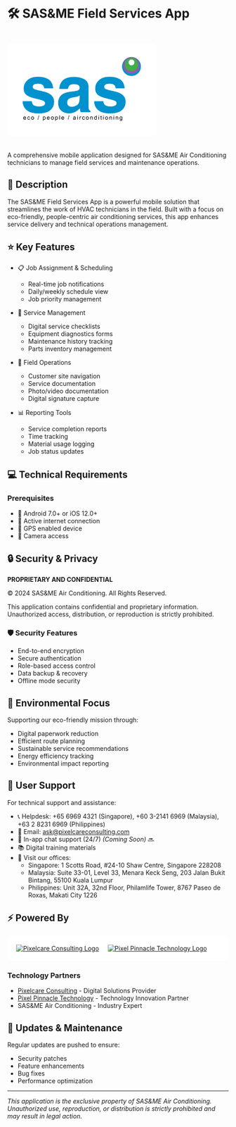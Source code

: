 # 🛠️ SAS&ME Field Services App

<div style="background-color: white; padding: 20px; border-radius: 8px; display: inline-block; margin: 20px 0;">
  <img src="https://github.com/GMJSilmaro/SAS-Mobility-App/blob/main/assets/images/SAS-LOGO.png?raw=true" width="300" alt="SAS&ME Logo">
</div>

A comprehensive mobile application designed for SAS&ME Air Conditioning technicians to manage field services and maintenance operations.

## 🎯 Description

The SAS&ME Field Services App is a powerful mobile solution that streamlines the work of HVAC technicians in the field. Built with a focus on eco-friendly, people-centric air conditioning services, this app enhances service delivery and technical operations management.

## ⭐ Key Features

- 📋 Job Assignment & Scheduling
  - Real-time job notifications
  - Daily/weekly schedule view
  - Job priority management
  
- 🔧 Service Management
  - Digital service checklists
  - Equipment diagnostics forms
  - Maintenance history tracking
  - Parts inventory management
  
- 📱 Field Operations
  - Customer site navigation
  - Service documentation
  - Photo/video documentation
  - Digital signature capture
  
- 📊 Reporting Tools
  - Service completion reports
  - Time tracking
  - Material usage logging
  - Job status updates

## 💻 Technical Requirements

### Prerequisites

- 📱 Android 7.0+ or iOS 12.0+
- 📶 Active internet connection
- 📍 GPS enabled device
- 📸 Camera access


## 🔒 Security & Privacy

**PROPRIETARY AND CONFIDENTIAL**

© 2024 SAS&ME Air Conditioning. All Rights Reserved.

This application contains confidential and proprietary information. Unauthorized access, distribution, or reproduction is strictly prohibited.

### 🛡️ Security Features
- End-to-end encryption
- Secure authentication
- Role-based access control
- Data backup & recovery
- Offline mode security

## 🌱 Environmental Focus

Supporting our eco-friendly mission through:
- Digital paperwork reduction
- Efficient route planning
- Sustainable service recommendations
- Energy efficiency tracking
- Environmental impact reporting

## 👥 User Support

For technical support and assistance:
- 📞 Helpdesk: +65 6969 4321 (Singapore), +60 3-2141 6969 (Malaysia), +63 2 8231 6969 (Philippines)
- 📧 Email: ask@pixelcareconsulting.com
- 💬 In-app chat support (24/7) *(Coming Soon)* 🔜
- 📚 Digital training materials
- 📍 Visit our offices:
  - Singapore: 1 Scotts Road, #24-10 Shaw Centre, Singapore 228208
  - Malaysia: Suite 33-01, Level 33, Menara Keck Seng, 203 Jalan Bukit Bintang, 55100 Kuala Lumpur
  - Philippines: Unit 32A, 32nd Floor, Philamlife Tower, 8767 Paseo de Roxas, Makati City 1226

## ⚡ Powered By

<div style="background-color: white; padding: 20px; border-radius: 8px; display: flex; align-items: center; gap: 20px; margin: 20px 0;">
  <a href="https://pixelcareconsulting.com">
    <img src="https://www.pixelcareconsulting.com/wp-content/uploads/2022/03/pixelcare-logo-b.png" alt="Pixelcare Consulting Logo" height="60">
  </a>
  <a href="https://www.pixelpinnacletechnology.com">
    <img src="https://www.pixelcareconsulting.com/wp-content/uploads/2024/11/PPT_fullcolour_OL-03-removebg-preview-e1731491291497-351x245.png" alt="Pixel Pinnacle Technology Logo" height="60">
  </a>
</div>

### Technology Partners
- [Pixelcare Consulting](https://pixelcareconsulting.com) - Digital Solutions Provider
- [Pixel Pinnacle Technology](https://www.pixelpinnacletechnology.com) - Technology Innovation Partner
- SAS&ME Air Conditioning - Industry Expert

## 🔄 Updates & Maintenance

Regular updates are pushed to ensure:
- Security patches
- Feature enhancements
- Bug fixes
- Performance optimization

---

*This application is the exclusive property of SAS&ME Air Conditioning. Unauthorized use, reproduction, or distribution is strictly prohibited and may result in legal action.*

